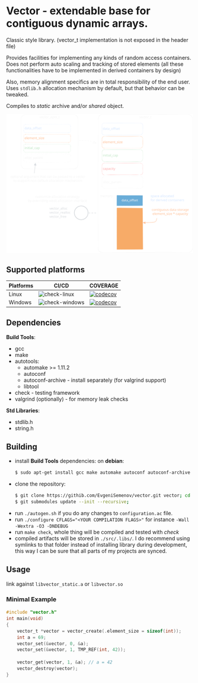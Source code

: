 # Vector - extendable base for contiguous dynamic arrays.
Classic style library. (vector_t implementation is not exposed in the header file)

Provides facilities for implementing any kinds of random access containers.
Does not perform auto scaling and tracking of stored elements 
(all these functionalities have to be implemented in derived containers by design)

Also, memory alignment specifics are in total responsibility of the end user.
Uses `stdlib.h` allocation mechanism by default, but that behavior can be tweaked.

Compiles to *static* archive and/or *shared* object.

![vector-scheme](docs/vector-scheme.svg)

## Supported platforms

<div align="center">
  
| Platforms | CI/CD | COVERAGE |
|---|---|---|
| Linux | ![check-linux](https://github.com/evjeesm/vector/actions/workflows/linux.yml/badge.svg) | [![codecov](https://codecov.io/github/evjeesm/vector/graph/badge.svg?flag=debian)](https://codecov.io/github/evjeesm/vector) |
| Windows | ![check-windows](https://github.com/evjeesm/vector/actions/workflows/windows.yml/badge.svg) | [![codecov](https://codecov.io/github/evjeesm/vector/graph/badge.svg?flag=windows)](https://codecov.io/github/evjeesm/vector) |

</div>

## Dependencies
**Build Tools**:
  - gcc
  - make
  - autotools:
    - automake >= 1.11.2
    - autoconf
    - autoconf-archive - install separately (for valgrind support)
    - libtool
  - check - testing framework
  - valgrind (optionally) - for memory leak checks

**Std Libraries**:
  - stdlib.h
  - string.h

## Building
- install **Build Tools** dependencies:
  on **debian**:
    ```sh
    $ sudo apt-get install gcc make automake autoconf autoconf-archive libtool check valgrind
    ```
- clone the repository:
  ```sh
  $ git clone https://githib.com/EvgeniSemenov/vector.git vector; cd vector;
  $ git submodules update --init --recursive;
  ```
- run `./autogen.sh` if you do any changes to `configuration.ac` file.
- run `./configure CFLAGS="<YOUR COMPILATION FLAGS>"` for instance `-Wall -Wextra -O3 -DNDEBUG`
- run `make check`, whole thing will be compiled and tested with *check*
- compiled artifacts will be stored in `./src/.libs/`.
  I do recommend using symlinks to that folder instead of installing library during development,
  this way I can be sure that all parts of my projects are synced.

## Usage
link against `libvector_static.a` or `libvector.so`

### Minimal Example
```c
#include "vector.h"
int main(void)
{
    vector_t *vector = vector_create(.element_size = sizeof(int));
    int a = 69;
    vector_set(&vector, 0, &a);
    vector_set(&vector, 1, TMP_REF(int, 42));

    vector_get(vector, 1, &a); // a = 42
    vector_destroy(vector);
}
```

